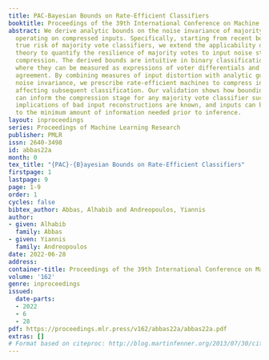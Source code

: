 ```yaml
---
title: PAC-Bayesian Bounds on Rate-Efficient Classifiers
booktitle: Proceedings of the 39th International Conference on Machine Learning
abstract: We derive analytic bounds on the noise invariance of majority vote classifiers
  operating on compressed inputs. Specifically, starting from recent bounds on the
  true risk of majority vote classifiers, we extend the applicability of PAC-Bayesian
  theory to quantify the resilience of majority votes to input noise stemming from
  compression. The derived bounds are intuitive in binary classification settings,
  where they can be measured as expressions of voter differentials and voter pair
  agreement. By combining measures of input distortion with analytic guarantees on
  noise invariance, we prescribe rate-efficient machines to compress inputs without
  affecting subsequent classification. Our validation shows how bounding noise invariance
  can inform the compression stage for any majority vote classifier such that worst-case
  implications of bad input reconstructions are known, and inputs can be compressed
  to the minimum amount of information needed prior to inference.
layout: inproceedings
series: Proceedings of Machine Learning Research
publisher: PMLR
issn: 2640-3498
id: abbas22a
month: 0
tex_title: "{PAC}-{B}ayesian Bounds on Rate-Efficient Classifiers"
firstpage: 1
lastpage: 9
page: 1-9
order: 1
cycles: false
bibtex_author: Abbas, Alhabib and Andreopoulos, Yiannis
author:
- given: Alhabib
  family: Abbas
- given: Yiannis
  family: Andreopoulos
date: 2022-06-28
address:
container-title: Proceedings of the 39th International Conference on Machine Learning
volume: '162'
genre: inproceedings
issued:
  date-parts:
  - 2022
  - 6
  - 28
pdf: https://proceedings.mlr.press/v162/abbas22a/abbas22a.pdf
extras: []
# Format based on citeproc: http://blog.martinfenner.org/2013/07/30/citeproc-yaml-for-bibliographies/
---
```


